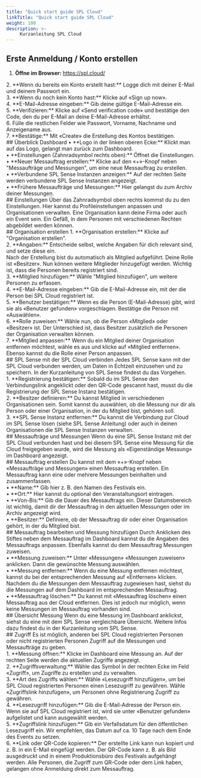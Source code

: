 ```yaml
---
title: "Quick start guide SPL Cloud"
linkTitle: "Quick start guide SPL Cloud"
weight: 100
description: >-
     Kurzanleitung SPL Cloud
---
```


## Erste Anmeldung / Konto erstellen
1.	**Öffne im Browser:** https://spl.cloud/<br>
<Bild>
2.	**Wenn du bereits ein Konto erstellt hast:** Logge dich mit deiner E-Mail und deinem Passwort ein.<br>
3.	**Wenn du noch kein Konto hast:** Klicke auf «Sign up now».<br>
<Bild>
4.	**E-Mail-Adresse eingeben:** Gib deine gültige E-Mail-Adresse ein.<br>
5.	**Verifizieren:** Klicke auf «Send verification code» und bestätige den Code, den du per E-Mail an deine E-Mail-Adresse erhältst.<br>
6.	Fülle die restlichen Felder wie Passwort, Vorname, Nachname und Anzeigename aus.<br>
7.	**Bestätige:** Mit «Create» die Erstellung des Kontos bestätigen.<br>
## Überblick Dashboard
•	**Logo in der linken oberen Ecke:** Klickt man auf das Logo, gelangt man zurück zum Dashboard.<br>
•	**Einstellungen (Zahnradsymbol rechts oben):** Öffnet die Einstellungen.<br>
•	**Neuer Messauftrag erstellen:** Klicke auf den «+»-Knopf neben "Messaufträge und Messungen", um eine neue Messauftrag zu erstellen.<br>
•	**Verbundene SPL Sense Instanzen anzeigen:** Auf der rechten Seite werden verbundene SPL Sense Instanzen angezeigt.<br>
•	**Frühere Messaufträge und Messungen:** Hier gelangst du zum Archiv deiner Messungen.<br>
## Einstellungen
Über das Zahnradsymbol oben rechts kommst du zu den Einstellungen. Hier kannst du Profileinstellungen anpassen und Organisationen verwalten. Eine Organisation kann deine Firma oder auch ein Event sein. Ein Gefäß, in dem Personen mit verschiedenen Rechten abgebildet werden können.<br>
## Organisation erstellen
1.	**Organisation erstellen:** Klicke auf "Organisation erstellen".<br>
2.	**Angaben:** Entscheide selbst, welche Angaben für dich relevant sind, und setze diese ein.<br>
<Bild>
Nach der Erstellung bist du automatisch als Mitglied aufgeführt. Deine Rolle ist «Besitzer». Nun können weitere Mitglieder hinzugefügt werden. Wichtig ist, dass die Personen bereits registriert sind.<br>
3.	**Mitglied hinzufügen:** Wähle "Mitglied hinzufügen", um weitere Personen zu erfassen.<br>
4.	**E-Mail-Adresse eingeben:** Gib die E-Mail-Adresse ein, mit der die Person bei SPL Cloud registriert ist.<br>
5.	**Benutzer bestätigen:** Wenn es die Person (E-Mail-Adresse) gibt, wird sie als «Benutzer gefunden» vorgeschlagen. Bestätige die Person mit «Auswählen».<br>
6.	**Rolle zuweisen:** Wähle nun, ob die Person «Mitglied» oder «Besitzer» ist. Der Unterschied ist, dass Besitzer zusätzlich die Personen der Organisation verwalten können.<br>
7.	**Mitglied anpassen:** Wenn du ein Mitglied deiner Organisation entfernen möchtest, wähle es aus und klicke auf «Mitglied entfernen». Ebenso kannst du die Rolle einer Person anpassen.<br>
## SPL Sense mit der SPL Cloud verbinden
Jedes SPL Sense kann mit der SPL Cloud verbunden werden, um Daten in Echtzeit einzusehen und zu speichern. In der Kurzanleitung von SPL Sense findest du das Vorgehen.<br>
1.	**Registrierung bestätigen:** Sobald du im SPL Sense den Verbindungslink angeklickt oder den QR-Code gescannt hast, musst du die Registrierung der SPL Sense Instanz bestätigen.<br>
<Bild>
2.	**Besitzer definieren:** Du kannst Mitglied in verschiedenen Organisationen sein. Somit kannst du auswählen, ob die Messung nur dir als Person oder einer Organisation, in der du Mitglied bist, gehören soll.<br>
<Bild>
3.	**SPL Sense Instanz entfernen:** Du kannst die Verbindung zur Cloud im SPL Sense lösen (siehe SPL Sense Anleitung) oder auch in deinen Organisationen die SPL Sense Instanzen verwalten.<br>
## Messaufträge und Messungen
Wenn du eine SPL Sense Instanz mit der SPL Cloud verbunden hast und bei diesem SPL Sense eine Messung für die Cloud freigegeben wurde, wird die Messung als «Eigenständige Messung» im Dashboard angezeigt.<br>
<Bild>
## Messauftrag erstellen
Du kannst mit dem «+»-Knopf neben «Messaufträge und Messungen» einen Messauftrag erstellen. Ein Messauftrag kann eine oder mehrere Messungen beinhalten und zusammenfassen.<br>
<Bild>
•	**Name:** Gib hier z. B. den Namen des Festivals ein.<br>
•	**Ort:** Hier kannst du optional den Veranstaltungsort eintragen.<br>
•	**Von-Bis:** Gib die Dauer des Messauftrags ein. Dieser Datumsbereich ist wichtig, damit dir der Messauftrag in den aktuellen Messungen oder im Archiv angezeigt wird.<br>
•	**Besitzer:** Definiere, ob der Messauftrag dir oder einer Organisation gehört, in der du Mitglied bist.<br>
## Messauftrag bearbeiten und Messung hinzufügen
Durch Anklicken des Stiftes neben dem Messauftrag im Dashboard kannst du die Angaben des Messauftrags anpassen. Ebenfalls kannst du dem Messauftrag Messungen zuweisen.<br>
<Bild>
•	**Messung zuweisen:** Unter «Messungen» «Messungen zuweisen» anklicken. Dann die gewünschte Messung auswählen.<br>
•	**Messung entfernen:** Wenn du eine Messung entfernen möchtest, kannst du bei der entsprechenden Messung auf «Entfernen» klicken. Nachdem du die Messungen dem Messauftrag zugewiesen hast, siehst du die Messungen auf dem Dashboard im entsprechenden Messauftrag.<br>
•	**Messauftrag löschen:** Du kannst mit «Messauftrag löschen» einen Messauftrag aus der Cloud entfernen. Dies ist jedoch nur möglich, wenn keine Messungen im Messauftrag vorhanden sind.<br>
## Übersicht Messung
Wenn du eine Messung im Dashboard anklickst, siehst du eine mit dem SPL Sense vergleichbare Übersicht. Weitere Infos dazu findest du in der Kurzanleitung vom SPL Sense.<br>
<Bild>
## Zugriff
Es ist möglich, anderen bei SPL Cloud registrierten Personen oder nicht registrierten Personen Zugriff auf die Messungen und Messaufträge zu geben.<br>
1.	**Messung öffnen:** Klicke im Dashboard eine Messung an. Auf der rechten Seite werden die aktuellen Zugriffe angezeigt.<br>
2.	**Zugriffsverwaltung:** Wähle das Symbol in der rechten Ecke im Feld «Zugriff», um Zugriffe zu erstellen und zu verwalten.<br>
<Bild>
3.	**Art des Zugriffs wählen:** Wähle «Lesezugriff hinzufügen», um bei SPL Cloud registrierten Personen einen Lesezugriff zu gewähren. Wähle «Zugriffslink hinzufügen», um Personen ohne Registrierung Zugriff zu gewähren.<br>
4.	**Lesezugriff hinzufügen:** Gib die E-Mail-Adresse der Person ein. Wenn sie auf SPL Cloud registriert ist, wird sie unter «Benutzer gefunden» aufgelistet und kann ausgewählt werden.<br>
<Bild>
5.	**Zugriffslink hinzufügen:** Gib ein Verfallsdatum für den öffentlichen Lesezugriff ein. Wir empfehlen, das Datum auf ca. 10 Tage nach dem Ende des Events zu setzen.<br>
<Bild>
6.	**Link oder QR-Code kopieren:** Der erstellte Link kann nun kopiert und z. B. in ein E-Mail eingefügt werden. Der QR-Code kann z. B. als Bild ausgedruckt und in einem Produktionsbüro des Festivals aufgehängt werden. Alle Personen, die Zugriff zum QR-Code oder dem Link haben, gelangen ohne Anmeldung direkt zum Messauftrag.<br>

